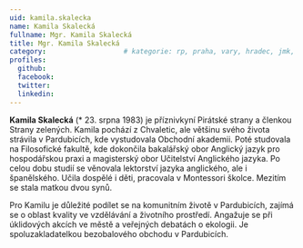 ```yaml
---
uid: kamila.skalecka
name: Kamila Skalecká
fullname: Mgr. Kamila Skalecká
title: Mgr. Kamila Skalecká
category:             		# kategorie: rp, praha, vary, hradec, jmk, senat
profiles:
  github:
  facebook:
  twitter:
  linkedin:
---
```


**Kamila Skalecká** (* 23. srpna 1983) je příznivkyní Pirátské strany a členkou
Strany zelených. Kamila pochází z Chvaletic, ale většinu svého života strávila v
Pardubicích, kde vystudovala Obchodní akademii. Poté studovala na Filosofické
fakultě, kde dokončila bakalářský obor Anglický jazyk pro hospodářskou praxi a
magisterský obor Učitelství Anglického jazyka. Po celou dobu studií se věnovala
lektorství jazyka anglického, ale i španělského. Učila dospělé i děti, pracovala
v Montessori školce. Mezitím se stala matkou dvou synů.


Pro Kamilu je důležité podílet se na komunitním životě v Pardubicích, zajímá se
o oblast kvality ve vzdělávání a životního prostředí. Angažuje se při úklidových
akcích ve městě a veřejných debatách o ekologii. Je spoluzakladatelkou
bezobalového obchodu v Pardubicích.
